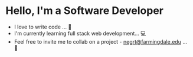 # Hello, I'm a Software Developer
* I love to write code ... 🥰 
* I'm currently learning full stack web development... 💻
* Feel free to invite me to collab on a project - negrt@farmingdale.edu ... 🤝
